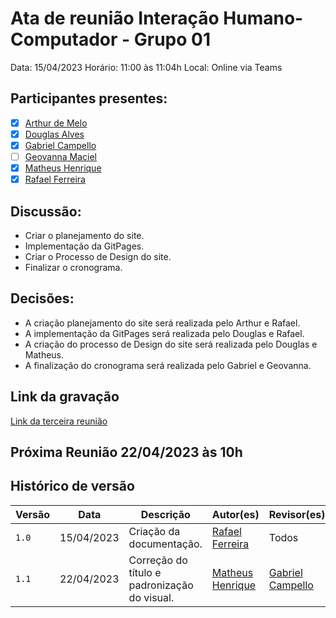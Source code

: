 # Ata de reunião Interação Humano-Computador - Grupo 01

Data: 15/04/2023
Horário: 11:00 às 11:04h
Local: Online via Teams

## Participantes presentes:

- [x] [Arthur de Melo](https://github.com/arthurmlv)
- [x] [Douglas Alves](https://github.com/dougAlvs)
- [x] [Gabriel Campello](https://github.com/G16C)
- [ ] [Geovanna Maciel](https://github.com/manuziny)
- [x] [Matheus Henrique](https://github.com/mathonaut)
- [x] [Rafael Ferreira](https://github.com/RafaelCLG0)

## Discussão:

- Criar o planejamento do site.
- Implementação da GitPages.
- Criar o Processo de Design do site.
- Finalizar o cronograma.

## Decisões:

- A criação planejamento do site será realizada pelo Arthur e Rafael.
- A implementação da GitPages será realizada pelo Douglas e Rafael.
- A criação do processo de Design do site será realizada pelo Douglas e Matheus.
- A finalização do cronograma será realizada pelo Gabriel e Geovanna.

## Link da gravação

[Link da terceira reunião](https://unbbr.sharepoint.com/:v:/s/REQeIHC-Grupo1/EZaZhvvBvp9BhRX3gwVg2swBFj_vrSZyyEWch3M99lYIXg?e=eeW8jp)

## Próxima Reunião 22/04/2023 às 10h

## Histórico de versão

| Versão | Data       | Descrição                                    | Autor(es)                                        | Revisor(es)                                 |
| ------ | ---------- | -------------------------------------------- | ------------------------------------------------ | ------------------------------------------- |
| `1.0`  | 15/04/2023 | Criação da documentação.                     | [Rafael Ferreira](https://github.com/RafaelCLG0) | Todos                                       |
| `1.1`  | 22/04/2023 | Correção do título e padronização do visual. | [Matheus Henrique](https://github.com/mathonaut) | [Gabriel Campello](https://github.com/G16C) |
